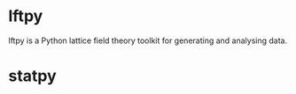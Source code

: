 # lftpy

lftpy is a Python lattice field theory toolkit for generating and analysing data.
# statpy
